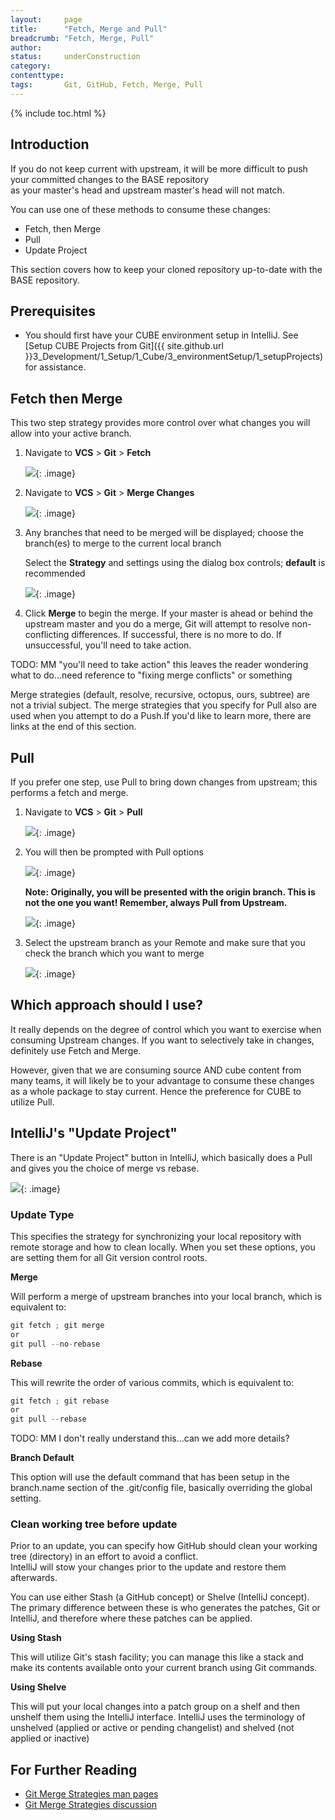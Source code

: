 ```yaml
---
layout:     page
title:      "Fetch, Merge and Pull"
breadcrumb: "Fetch, Merge, Pull"
author:
status:     underConstruction
category:
contenttype:
tags:       Git, GitHub, Fetch, Merge, Pull
---
```


{% include toc.html %}

## Introduction

If you do not keep current with upstream, it will be more difficult to push your committed changes to the BASE repository  
as your master's head and upstream master's head will not match.   

You can use one of these methods to consume these changes:  

* Fetch, then Merge
* Pull
* Update Project

This section covers how to keep your cloned repository up-to-date with the BASE repository.

## Prerequisites

*  You should first have your CUBE environment setup in IntelliJ.  See [Setup CUBE Projects from Git]({{ site.github.url }}3_Development/1_Setup/1_Cube/3_environmentSetup/1_setupProjects) for assistance.

## Fetch then Merge <span class="octicon octicon-git-merge" style="font-size: 20px"></span>

This two step strategy provides more control over what changes you will allow into your active branch.

1. Navigate to **VCS** > **Git** > **Fetch**
 
    ![](images/gitFetch.png){: .image}

2. Navigate to **VCS** > **Git** > **Merge Changes**

    ![](images/gitMergeChanges.png){: .image}  

3. Any branches that need to be merged will be displayed; choose the branch(es) to merge to the current local branch

    Select the **Strategy** and settings using the dialog box controls; **default** is recommended

    ![](images/mergeBranches.png){: .image}

4. Click **Merge** to begin the merge.  If your master is ahead or behind the upstream master and you do a merge, Git will attempt to resolve non-conflicting 
differences.  If successful, there is no more to do.  If unsuccessful, you'll need to take action.

TODO: MM "you'll need to take action" this leaves the reader wondering what to do...need reference to "fixing merge conflicts" or something

Merge strategies (default, resolve, recursive, octopus, ours, subtree) are not a trivial subject.  The merge strategies that you specify 
for Pull also are used when you attempt to do a Push.If you'd like to learn more, there are links at the end of this section.  

## Pull <span class="octicon octicon-repo-pull" style="font-size: 20px"></span>

If you prefer one step, use Pull to bring down changes from upstream; this performs a fetch and merge.  

1. Navigate to **VCS** > **Git** > **Pull**
    
    ![](images/VCSPull.png){: .image} 

2. You will then be prompted with Pull options  

    ![](images/pullFromUpstreamBranch.png){: .image}  

    **Note: Originally, you will be presented with the origin branch.  This is not the one you want!  Remember, always Pull from Upstream.**  

    ![](images/pullFromUpstreamRemote.png){: .image}  

3. Select the upstream branch as your Remote and make sure that you check the branch which you want to merge  

    ![](images/pullFromUpstreamBranchSelected.png){: .image} 

## Which approach should I use?

It really depends on the degree of control which you want to exercise when consuming Upstream changes.  If you want to 
selectively take in changes, definitely use Fetch and Merge.  

However, given that we are consuming source AND cube content from many teams, it will likely be to your advantage 
to consume these changes as a whole package to stay current.  Hence the preference for CUBE to utilize Pull.  

## IntelliJ's "Update Project" 
There is an "Update Project" button in IntelliJ, which basically does a Pull and gives you the choice of merge vs rebase.
  
![](images/updateProjectOptions.png){: .image}

### Update Type
This specifies the strategy for synchronizing your local repository with remote storage and how to clean locally.
When you set these options, you are setting them for all Git version control roots.

**Merge**

Will perform a merge of upstream branches into your local branch, which is equivalent to:

```js
git fetch ; git merge 
or 
git pull --no-rebase 
```

**Rebase**

This will rewrite the order of various commits, which is equivalent to:

```js
git fetch ; git rebase 
or 
git pull --rebase
```

TODO: MM I don't really understand this...can we add more details?

**Branch Default**

This option will use the default command that has been setup in the branch.name section of the .git/config file,
basically overriding the global setting.

### Clean working tree before update

Prior to an update, you can specify how GitHub should clean your working tree (directory) in an effort to avoid a conflict.  
IntelliJ will stow your changes prior to the update and restore them afterwards.

You can use either Stash (a GitHub concept) or Shelve (IntelliJ concept).  The primary difference between these is who generates 
the patches, Git or IntelliJ, and therefore where these patches can be applied.

**Using Stash**

This will utilize Git's stash facility; you can manage this like a stack and make its contents available onto your current branch 
using Git commands.  

**Using Shelve**

This will put your local changes into a patch group on a shelf and then unshelf them using the IntelliJ interface.
IntelliJ uses the terminology of unshelved (applied or active or pending changelist) and shelved (not applied or inactive)

## For Further Reading

* [Git Merge Strategies man pages](https://www.kernel.org/pub/software/scm/git/docs/git-merge.html)
* [Git Merge Strategies discussion](http://stackoverflow.com/questions/366860/when-would-you-use-the-different-git-merge-strategies)